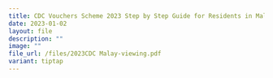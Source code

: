```yaml
---
title: CDC Vouchers Scheme 2023 Step by Step Guide for Residents in Malay
date: 2023-01-02
layout: file
description: ""
image: ""
file_url: /files/2023CDC Malay-viewing.pdf
variant: tiptap
---
```

